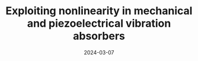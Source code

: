 ---
title: "Exploiting nonlinearity in mechanical and piezoelectrical vibration absorbers"
collection: talks
type: "Seminar"
venue: "Tongji University, Department of Disaster Mitigation for Structures"
date: 2024-03-07
location: "Shanghai, China"
---